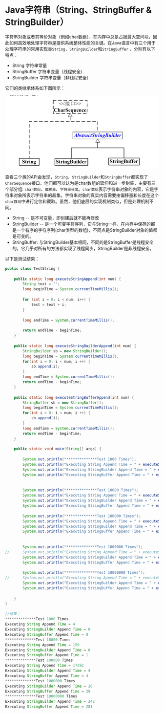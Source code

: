 # Java字符串（String、StringBuffer & StringBuilder）
字符串对象或者其等价对象（例如char数组），在内存中总是占据最大空间块，因此如何高效地处理字符串是提供系统整体性能的关键。在Java语言中有三个用于处理字符串的常用实现类`String`，`StringBuilder`和`StringBuffer` ，分别有以下特点：
- String 字符串常量
- StringBuffer 字符串变量（线程安全）
- StringBuilder 字符串变量（非线程安全）

它们的类继承体系如下图所示：

![string_class](./images/string_class.png)

查看三个类的API会发现，`String`、`StringBuilder`和`StringBuffer`都实现了`CharSequence`接口。他们都可以认为是char数组的延伸和进一步封装，主要有三个部分组: `char数组`、`偏移量`、`字符串长度`。`char数组`表示字符串对象的内容，它是字符串对象所表示字符串的超集。字符串对象的真实内容需要由偏移量和长度在这个`char数组`中进行定位和截取。虽然，他们底层的实现机制类似，但是处理机制不同。
- String  -- 是不可变量，即创建后就不能再修改
- StringBuilder -- 是一个可变字符序列，它与String一样，在内存中保存的都是一个有序的字符序列(char类型的数组)，不同点是StringBuilder对象的值都是可变的。
- StringBuffer: 与StringBuilder基本相同，不同的是StringBuffer是线程安全的，它几乎对所有的方法都实现了线程同步，StringBuilder是非线程安全。

以下是测试结果：

```java
public class TestString {

    public static long executeStringAppend(int num) {
        String text = "";
        long beginTime = System.currentTimeMillis();

        for (int i = 0; i < num; i++) {
            text = text + i;
        }

        long endTime = System.currentTimeMillis();

        return endTime - beginTime;
    }

    public static long executeStringBuilderAppend(int num) {
        StringBuilder sb = new StringBuilder();
        long beginTime = System.currentTimeMillis();
        for(int i = 0; i < num; i ++) {
            sb.append(i);
        }
        long endTime = System.currentTimeMillis();
        return endTime - beginTime;
    }
    
    public static long executeStringBufferAppend(int num) {
        StringBuffer sb = new StringBuffer();
        long beginTime = System.currentTimeMillis();
        for(int i = 0; i < num; i ++) {
            sb.append(i);
        }
        long endTime = System.currentTimeMillis();
        return endTime - beginTime;
    }
    
    public static void main(String[] args) {
        
        System.out.println("**************Test 1000 Times");
        System.out.println("Executing String Append Time = " + executeStringAppend(1000));
        System.out.println("Executing StringBuilder Append Time = " + executeStringBuilderAppend(1000));
        System.out.println("Executing StringBuffer Append Time = " + executeStringBufferAppend(1000));
        
        
        System.out.println("**************Test 10000 Times");
        System.out.println("Executing String Append Time = " + executeStringAppend(10000));
        System.out.println("Executing StringBuilder Append Time = " + executeStringBuilderAppend(10000));
        System.out.println("Executing StringBuffer Append Time = " + executeStringBufferAppend(10000));
        
        System.out.println("**************Test 100000 Times");
        System.out.println("Executing String Append Time = " + executeStringAppend(100000));
        System.out.println("Executing StringBuilder Append Time = " + executeStringBuilderAppend(100000));
        System.out.println("Executing StringBuffer Append Time = " + executeStringBufferAppend(100000));
        
        
        System.out.println("**************Test 1000000 Times");
//      System.out.println("Executing String Append Time = " + executeStringAppend(1000000));
        System.out.println("Executing StringBuilder Append Time = " + executeStringBuilderAppend(1000000));
        System.out.println("Executing StringBuffer Append Time = " + executeStringBufferAppend(1000000));
        
        System.out.println("**************Test 10000000 Times");
//      System.out.println("Executing String Append Time = " + executeStringAppend(10000000));
        System.out.println("Executing StringBuilder Append Time = " + executeStringBuilderAppend(10000000));
        System.out.println("Executing StringBuffer Append Time = " + executeStringBufferAppend(10000000));
        
    }
}

//结果：
**************Test 1000 Times
Executing String Append Time = 4
Executing StringBuilder Append Time = 0
Executing StringBuffer Append Time = 0
**************Test 10000 Times
Executing String Append Time = 159
Executing StringBuilder Append Time = 0
Executing StringBuffer Append Time = 1
**************Test 100000 Times
Executing String Append Time = 17292
Executing StringBuilder Append Time = 4
Executing StringBuffer Append Time = 4
**************Test 1000000 Times
Executing StringBuilder Append Time = 26
Executing StringBuffer Append Time = 29
**************Test 10000000 Times
Executing StringBuilder Append Time = 242
Executing StringBuffer Append Time = 281

```


